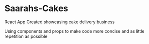 # Saarahs-Cakes

React App Created showcasing cake delivery business

Using components and props to make code more concise and as little repetition as possible 
